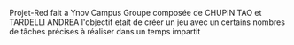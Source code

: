 Projet-Red fait a Ynov Campus 
Groupe composée de CHUPIN TAO et TARDELLI ANDREA
l'objectif etait de créer un jeu avec un certains nombres de tâches précises à réaliser dans un temps impartit 
